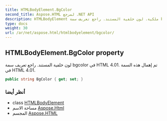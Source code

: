 ```yaml
---
title: HTMLBodyElement.BgColor
second_title: Aspose.HTML لمرجع .NET API
description: HTMLBodyElement ملكية. لون خلفية المستند. راجع تعريف سمة bgcolor في HTML 4.01. تم إهمال هذه السمة في HTML 4.01.
type: docs
weight: 30
url: /ar/net/aspose.html/htmlbodyelement/bgcolor/
---
```

## HTMLBodyElement.BgColor property

لون خلفية المستند. راجع تعريف سمة bgcolor في HTML 4.01. تم إهمال هذه السمة في HTML 4.01.

```csharp
public string BgColor { get; set; }
```

### أنظر أيضا

* class [HTMLBodyElement](../)
* مساحة الاسم [Aspose.Html](../../htmlbodyelement/)
* المجسم [Aspose.HTML](../../../)


